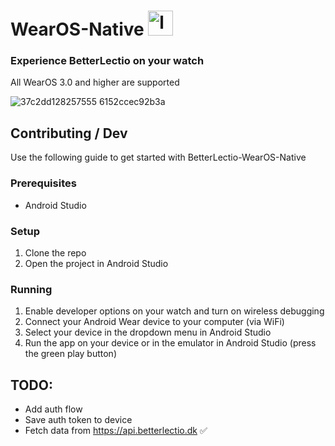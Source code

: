 # WearOS-Native <img src="https://user-images.githubusercontent.com/99267380/211005830-bb64ea90-c637-4e8c-a948-dcfea2ab1d16.png" alt="logo" width="40"/>
### Experience BetterLectio on your watch
All WearOS 3.0 and higher are supported

![37c2dd128257555 6152ccec92b3a](https://user-images.githubusercontent.com/99267380/211005621-61bdf522-4455-4546-963b-44734dc5b3c2.png)


## Contributing / Dev
Use the following guide to get started with BetterLectio-WearOS-Native

### Prerequisites
- Android Studio

### Setup
1. Clone the repo
2. Open the project in Android Studio

### Running
1. Enable developer options on your watch and turn on wireless debugging
2. Connect your Android Wear device to your computer (via WiFi)
3. Select your device in the dropdown menu in Android Studio
4. Run the app on your device or in the emulator in Android Studio (press the green play button) 

## TODO:
- Add auth flow
- Save auth token to device
- Fetch data from https://api.betterlectio.dk ✅ 
